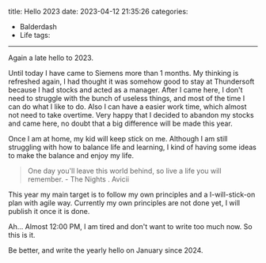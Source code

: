 title: Hello 2023
date: 2023-04-12 21:35:26
categories:
- Balderdash
- Life
tags:
---

Again a late hello to 2023.

Until today I have came to Siemens more than 1 months. My thinking is refreshed again, I had thought it was somehow good to stay at Thundersoft because I had stocks and acted as a manager. After I came here, I don't need to struggle with the bunch of useless things, and most of the time I can do what I like to do. Also I can have a easier work time, which almost not need to take overtime. Very happy that I decided to abandon my stocks and came here, no doubt that a big difference will be made this year.

Once I am at home, my kid will keep stick on me. Although I am still struggling with how to balance life and learning, I kind of having some ideas to make the balance and enjoy my life. 
> One day you'll leave this world behind, so live a life you will remember.
> \- The Nights . Avicii

This year my main target is to follow my own principles and a I-will-stick-on plan with agile way. Currently my own principles are not done yet, I will publish it once it is done.

Ah... Almost 12:00 PM, I am tired and don't want to write too much now. So this is it.

Be better, and write the yearly hello on January since 2024.